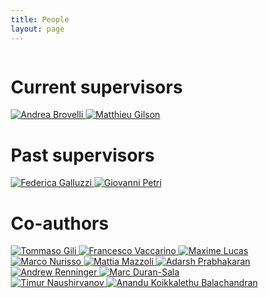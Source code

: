 ```yaml
---
title: People
layout: page
---
```

<html>
<head>
<meta name="viewport" content="width=device-width, initial-scale=1">
<style>
    * {
  box-sizing: border-box;
}

h1 {text-align: center;}

img {
    border-radius: 50%;
    width: 150px;
    height: 150px;
}

.column {
  float: left;
  width: 45%;
}

.row {
    display: flex;
    justify-content: space-around; /* Align columns horizontally with space between */
}

.container.column.is-centered {
    display: flex;
    flex-direction: column;
    justify-content: center; /* Center content vertically */
    align-items: center; /* Center content horizontally */
}

.container.is-centered {
    display: flex;
    justify-content: center;
    align-items: center;
}

.container.is-centered a {
    margin: 0 10px; /* Optional: Add some horizontal space between the images */
}

.center {
    max-width: 100%; /* Ensure images don't exceed container width */
    height: auto; /* Maintain aspect ratio */
    display: block; /* Remove any default inline spacing */
}

</style>
</head>
<body>
<div class="row">
    <div class="container column is-centered"> 
        <h1>Current supervisors</h1>
        <div class="container is-centered">
            <a href="https://scholar.google.com/citations?user=vsskO0AAAAAJ&hl=fr">
                <img src="assets/images/people/brovelli.jpg" title="Andrea Brovelli" class="center">
            </a>
            <a href="https://matthieugilson.eu/">
                <img src="assets/images/people/gilson.jpg" title="Matthieu Gilson"  class="center">
            </a>
        </div>
    </div>
    <div class="container column is-centered">
        <h1>Past supervisors</h1>
        <div class="container is-centered">
            <a href="https://matematicalm.campusnet.unito.it/do/docenti.pl/Alias?federica.galluzzi#tab-profilo">
                <img src="assets/images/people/galluzzi.jpg" title="Federica Galluzzi" class="center">
            </a>
            <a href="https://lordgrilo.github.io/">
                <img src="assets/images/people/petri.jpg" title="Giovanni Petri" class="center">
            </a>
        </div>
    </div>
</div>

<div class="container is-centered">
    <h1>Co-authors</h1>
</div>
<div class="container is-centered">
        <a href="https://scholar.google.it/citations?user=mozT7wUAAAAJ&hl=en">
            <img src="assets/images/people/gili.jpg" title="Tommaso Gili" class="center">
        </a>
        <a href="https://scholar.google.com/citations?user=4XfzoZQAAAAJ&hl=en">
            <img src="assets/images/people/vaccarino.png" title="Francesco Vaccarino" class="center">
        </a>
        <a href="https://maximelucas.github.io/">
            <img src="assets/images/people/lucas.jpg" title="Maxime Lucas" class="center">
        </a>
        <a href="https://scholar.google.com/citations?user=vAaWpu8AAAAJ&hl=it">
            <img src="assets/images/people/nurisso.jpg" title="Marco Nurisso" class="center">
        </a>
        <a href="https://mattiamazzoli.github.io/">
            <img src="assets/images/people/mattia_mazzoli.jpg" title="Mattia Mazzoli" class="center">
        </a>
        <a href="https://scholar.google.com/citations?hl=it&user=qg3HXEAAAAAJ">
            <img src="assets/images/people/adarsh.jpg" title="Adarsh Prabhakaran" class="center">
        </a>
        <a href="https://profiles.ucl.ac.uk/85426-andrew-renninger">
            <img src="assets/images/people/andrew.jpg" title="Andrew Renninger" class="center">
        </a>
        <a href="https://scholar.google.com/citations?user=3eIhNR8AAAAJ&hl=ca">
            <img src="assets/images/people/marc_durand_sala.jpg" title="Marc Duran-Sala" class="center">
        </a>
        <a href="https://scholar.google.com/citations?user=v4F7US4AAAAJ&hl=en">
            <img src="assets/images/people/timur.jpg" title="Timur Naushirvanov" class="center">
        </a>
        <a href="https://scholar.google.com/citations?user=oPw8GTIAAAAJ&hl=en">
            <img src="assets/images/people/anandu.jpg" title="Anandu Koikkalethu Balachandran" class="center">
        </a>
</div>
